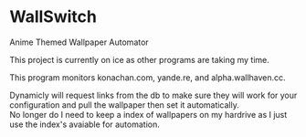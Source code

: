 # WallSwitch
Anime Themed Wallpaper Automator


This project is currently on ice as other programs are taking my time.

This program monitors konachan.com, yande.re, and alpha.wallhaven.cc.

Dynamicly will request links from the db to make sure they will work for your configuration and pull the wallpaper then set it automatically.  
No longer do I need to keep a index of wallpapers on my hardrive as I just use the index's avaiable for automation.
